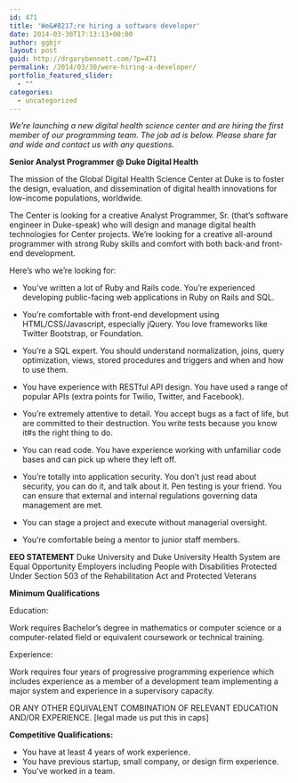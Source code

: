 ```yaml
---
id: 471
title: 'We&#8217;re hiring a software developer'
date: 2014-03-30T17:13:13+00:00
author: ggbjr
layout: post
guid: http://drgarybennett.com/?p=471
permalink: /2014/03/30/were-hiring-a-developer/
portfolio_featured_slider:
  - ""
categories:
  - uncategorized
---
```

_We&#8217;re launching a new digital health science center and are hiring the first member of our programming team. The job ad is below. Please share far and wide and contact us with any questions._

**Senior Analyst Programmer @ Duke Digital Health**

The mission of the Global Digital Health Science Center at Duke is to foster the design, evaluation, and dissemination of digital health innovations for low-income populations, worldwide.

The Center is looking for a creative Analyst Programmer, Sr. (that&#8217;s software engineer in Duke-speak) who will design and manage digital health technologies for Center projects. We&#8217;re looking for a creative all-around programmer with strong Ruby skills and comfort with both back-and front-end development.

Here&#8217;s who we&#8217;re looking for:

  * You&#8217;ve written a lot of Ruby and Rails code. You&#8217;re experienced developing public-facing web applications in Ruby on Rails and SQL.

  * You&#8217;re comfortable with front-end development using HTML/CSS/Javascript, especially jQuery. You love frameworks like Twitter Bootstrap, or Foundation.

  * You&#8217;re a SQL expert. You should understand normalization, joins, query optimization, views, stored procedures and triggers and when and how to use them.

  * You have experience with RESTful API design. You have used a range of popular APIs (extra points for Twilio, Twitter, and Facebook).
  * You&#8217;re extremely attentive to detail. You accept bugs as a fact of life, but are committed to their destruction. You write tests because you know it#s the right thing to do.
  * You can read code. You have experience working with unfamiliar code bases and can pick up where they left off.
  * You&#8217;re totally into application security. You don&#8217;t just read about security, you can do it, and talk about it. Pen testing is your friend. You can ensure that external and internal regulations governing data management are met.
  * You can stage a project and execute without managerial oversight.
  * You&#8217;re comfortable being a mentor to junior staff members.

**EEO STATEMENT** Duke University and Duke University Health System are Equal Opportunity Employers including People with Disabilities Protected Under Section 503 of the Rehabilitation Act and Protected Veterans

**Minimum Qualifications**

Education:
  
Work requires Bachelor&#8217;s degree in mathematics or computer science or a computer-related field or equivalent coursework or technical training.

Experience:
  
Work requires four years of progressive programming experience which includes experience as a member of a development team implementing a major system and experience in a supervisory capacity.

OR ANY OTHER EQUIVALENT COMBINATION OF RELEVANT EDUCATION AND/OR EXPERIENCE. [legal made us put this in caps] 

**Competitive Qualifications:**

  * You have at least 4 years of work experience.
  * You have previous startup, small company, or design firm experience.
  * You&#8217;ve worked in a team.